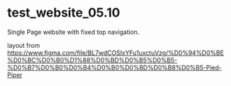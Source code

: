 # test_website_05.10
Single Page website with fixed top navigation. 


layout from
https://www.figma.com/file/BL7wdCOSIxYFu1uxctuVzg/%D0%94%D0%BE%D0%BC%D0%B0%D1%88%D0%BD%D0%B5%D0%B5-%D0%B7%D0%B0%D0%B4%D0%B0%D0%BD%D0%B8%D0%B5-Pied-Piper

